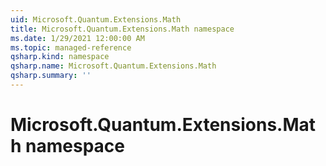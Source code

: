 ```yaml
---
uid: Microsoft.Quantum.Extensions.Math
title: Microsoft.Quantum.Extensions.Math namespace
ms.date: 1/29/2021 12:00:00 AM
ms.topic: managed-reference
qsharp.kind: namespace
qsharp.name: Microsoft.Quantum.Extensions.Math
qsharp.summary: ''
---
```


# Microsoft.Quantum.Extensions.Math namespace



